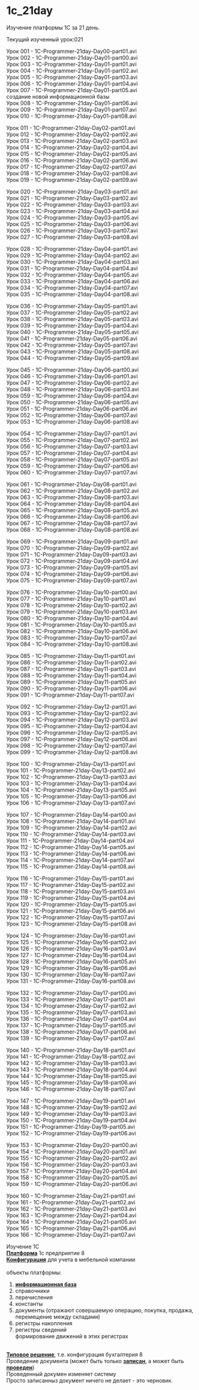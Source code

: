 # 1c_21day
Изучение платформы 1С за 21 день.  <br />

Текущий изученный урок:021 <br />

Урок 001 - 1C-Programmer-21day-Day00-part01.avi <br />
Урок 002 - 1C-Programmer-21day-Day01-part00.avi <br />
Урок 003 - 1C-Programmer-21day-Day01-part01.avi <br />
Урок 004 - 1C-Programmer-21day-Day01-part02.avi <br />
Урок 005 - 1C-Programmer-21day-Day01-part03.avi <br />
Урок 006 - 1C-Programmer-21day-Day01-part04.avi <br />
Урок 007 - 1C-Programmer-21day-Day01-part05.avi <br /> создание новой информационной базы <br />
Урок 008 - 1C-Programmer-21day-Day01-part06.avi <br />
Урок 009 - 1C-Programmer-21day-Day01-part07.avi <br />
Урок 010 - 1C-Programmer-21day-Day01-part08.avi <br />

Урок 011 - 1C-Programmer-21day-Day02-part01.avi <br />
Урок 012 - 1C-Programmer-21day-Day02-part02.avi <br />
Урок 013 - 1C-Programmer-21day-Day02-part03.avi <br />
Урок 014 - 1C-Programmer-21day-Day02-part04.avi <br />
Урок 015 - 1C-Programmer-21day-Day02-part05.avi <br />
Урок 016 - 1C-Programmer-21day-Day02-part06.avi <br />
Урок 017 - 1C-Programmer-21day-Day02-part07.avi <br />
Урок 018 - 1C-Programmer-21day-Day02-part08.avi <br />
Урок 019 - 1C-Programmer-21day-Day02-part09.avi <br />

Урок 020 - 1C-Programmer-21day-Day03-part01.avi <br />
Урок 021 - 1C-Programmer-21day-Day03-part02.avi <br />
Урок 022 - 1C-Programmer-21day-Day03-part03.avi <br />
Урок 023 - 1C-Programmer-21day-Day03-part04.avi <br />
Урок 024 - 1C-Programmer-21day-Day03-part05.avi <br />
Урок 025 - 1C-Programmer-21day-Day03-part06.avi <br />
Урок 026 - 1C-Programmer-21day-Day03-part07.avi <br />
Урок 027 - 1C-Programmer-21day-Day03-part08.avi <br />

Урок 028 - 1C-Programmer-21day-Day04-part01.avi <br />
Урок 029 - 1C-Programmer-21day-Day04-part02.avi <br />
Урок 030 - 1C-Programmer-21day-Day04-part03.avi <br />
Урок 031 - 1C-Programmer-21day-Day04-part04.avi <br />
Урок 032 - 1C-Programmer-21day-Day04-part05.avi <br />
Урок 033 - 1C-Programmer-21day-Day04-part06.avi <br />
Урок 034 - 1C-Programmer-21day-Day04-part07.avi <br />
Урок 035 - 1C-Programmer-21day-Day04-part08.avi <br />

Урок 036 - 1C-Programmer-21day-Day05-part01.avi <br />
Урок 037 - 1C-Programmer-21day-Day05-part02.avi <br />
Урок 038 - 1C-Programmer-21day-Day05-part03.avi <br />
Урок 039 - 1C-Programmer-21day-Day05-part04.avi <br />
Урок 040 - 1C-Programmer-21day-Day05-part05.avi <br />
Урок 041 - 1C-Programmer-21day-Day05-part06.avi <br />
Урок 042 - 1C-Programmer-21day-Day05-part07.avi <br />
Урок 043 - 1C-Programmer-21day-Day05-part08.avi <br />
Урок 044 - 1C-Programmer-21day-Day05-part09.avi <br />

Урок 045 - 1C-Programmer-21day-Day06-part00.avi <br />
Урок 046 - 1C-Programmer-21day-Day06-part01.avi <br />
Урок 047 - 1C-Programmer-21day-Day06-part02.avi <br />
Урок 048 - 1C-Programmer-21day-Day06-part03.avi <br />
Урок 059 - 1C-Programmer-21day-Day06-part04.avi <br />
Урок 050 - 1C-Programmer-21day-Day06-part05.avi <br />
Урок 051 - 1C-Programmer-21day-Day06-part06.avi <br />
Урок 052 - 1C-Programmer-21day-Day06-part07.avi <br />
Урок 053 - 1C-Programmer-21day-Day06-part08.avi <br />

Урок 054 - 1C-Programmer-21day-Day07-part01.avi <br />
Урок 055 - 1C-Programmer-21day-Day07-part02.avi <br />
Урок 056 - 1C-Programmer-21day-Day07-part03.avi <br />
Урок 057 - 1C-Programmer-21day-Day07-part04.avi <br />
Урок 058 - 1C-Programmer-21day-Day07-part05.avi <br />
Урок 059 - 1C-Programmer-21day-Day07-part06.avi <br />
Урок 060 - 1C-Programmer-21day-Day07-part07.avi <br />

Урок 061 - 1C-Programmer-21day-Day08-part01.avi <br />
Урок 062 - 1C-Programmer-21day-Day08-part02.avi <br />
Урок 063 - 1C-Programmer-21day-Day08-part03.avi <br />
Урок 064 - 1C-Programmer-21day-Day08-part04.avi <br />
Урок 065 - 1C-Programmer-21day-Day08-part05.avi <br />
Урок 066 - 1C-Programmer-21day-Day08-part06.avi <br />
Урок 067 - 1C-Programmer-21day-Day08-part07.avi <br />
Урок 068 - 1C-Programmer-21day-Day08-part08.avi <br />

Урок 069 - 1C-Programmer-21day-Day09-part01.avi <br />
Урок 070 - 1C-Programmer-21day-Day09-part02.avi <br />
Урок 071 - 1C-Programmer-21day-Day09-part03.avi <br />
Урок 072 - 1C-Programmer-21day-Day09-part04.avi <br />
Урок 073 - 1C-Programmer-21day-Day09-part05.avi <br />
Урок 074 - 1C-Programmer-21day-Day09-part06.avi <br />
Урок 075 - 1C-Programmer-21day-Day09-part07.avi <br />

Урок 076 - 1C-Programmer-21day-Day10-part00.avi <br />
Урок 077 - 1C-Programmer-21day-Day10-part01.avi <br />
Урок 078 - 1C-Programmer-21day-Day10-part02.avi <br />
Урок 079 - 1C-Programmer-21day-Day10-part03.avi <br />
Урок 080 - 1C-Programmer-21day-Day10-part04.avi <br />
Урок 081 - 1C-Programmer-21day-Day10-part05.avi <br />
Урок 082 - 1C-Programmer-21day-Day10-part06.avi <br />
Урок 083 - 1C-Programmer-21day-Day10-part07.avi <br />
Урок 084 - 1C-Programmer-21day-Day10-part08.avi <br />

Урок 085 - 1C-Programmer-21day-Day11-part01.avi <br />
Урок 086 - 1C-Programmer-21day-Day11-part02.avi <br />
Урок 087 - 1C-Programmer-21day-Day11-part03.avi <br />
Урок 088 - 1C-Programmer-21day-Day11-part04.avi <br />
Урок 089 - 1C-Programmer-21day-Day11-part05.avi <br />
Урок 090 - 1C-Programmer-21day-Day11-part06.avi <br />
Урок 091 - 1C-Programmer-21day-Day11-part07.avi <br />

Урок 092 - 1C-Programmer-21day-Day12-part01.avi <br />
Урок 093 - 1C-Programmer-21day-Day12-part02.avi <br />
Урок 094 - 1C-Programmer-21day-Day12-part03.avi <br />
Урок 095 - 1C-Programmer-21day-Day12-part04.avi <br />
Урок 096 - 1C-Programmer-21day-Day12-part05.avi <br />
Урок 097 - 1C-Programmer-21day-Day12-part06.avi <br />
Урок 098 - 1C-Programmer-21day-Day12-part07.avi <br />
Урок 099 - 1C-Programmer-21day-Day12-part08.avi <br />

Урок 100 - 1C-Programmer-21day-Day13-part01.avi <br />
Урок 101 - 1C-Programmer-21day-Day13-part02.avi <br />
Урок 102 - 1C-Programmer-21day-Day13-part03.avi <br />
Урок 103 - 1C-Programmer-21day-Day13-part04.avi <br />
Урок 104 - 1C-Programmer-21day-Day13-part05.avi <br />
Урок 105 - 1C-Programmer-21day-Day13-part06.avi <br />
Урок 106 - 1C-Programmer-21day-Day13-part07.avi <br />

Урок 107 - 1C-Programmer-21day-Day14-part00.avi <br />
Урок 108 - 1C-Programmer-21day-Day14-part01.avi <br />
Урок 109 - 1C-Programmer-21day-Day14-part02.avi <br />
Урок 110 - 1C-Programmer-21day-Day14-part03.avi <br />
Урок 111 - 1C-Programmer-21day-Day14-part04.avi <br />
Урок 112 - 1C-Programmer-21day-Day14-part05.avi <br />
Урок 113 - 1C-Programmer-21day-Day14-part06.avi <br />
Урок 114 - 1C-Programmer-21day-Day14-part07.avi <br />
Урок 115 - 1C-Programmer-21day-Day14-part08.avi <br />

Урок 116 - 1C-Programmer-21day-Day15-part01.avi <br />
Урок 117 - 1C-Programmer-21day-Day15-part02.avi <br />
Урок 118 - 1C-Programmer-21day-Day15-part03.avi <br />
Урок 119 - 1C-Programmer-21day-Day15-part04.avi <br />
Урок 120 - 1C-Programmer-21day-Day15-part05.avi <br />
Урок 121 - 1C-Programmer-21day-Day15-part06.avi <br />
Урок 122 - 1C-Programmer-21day-Day15-part07.avi <br />
Урок 123 - 1C-Programmer-21day-Day15-part08.avi <br />

Урок 124 - 1C-Programmer-21day-Day16-part01.avi <br />
Урок 125 - 1C-Programmer-21day-Day16-part02.avi <br />
Урок 126 - 1C-Programmer-21day-Day16-part03.avi <br />
Урок 127 - 1C-Programmer-21day-Day16-part04.avi <br />
Урок 128 - 1C-Programmer-21day-Day16-part05.avi <br />
Урок 129 - 1C-Programmer-21day-Day16-part06.avi <br />
Урок 130 - 1C-Programmer-21day-Day16-part07.avi <br />
Урок 131 - 1C-Programmer-21day-Day16-part08.avi <br />

Урок 132 - 1C-Programmer-21day-Day17-part00.avi <br />
Урок 133 - 1C-Programmer-21day-Day17-part01.avi <br />
Урок 134 - 1C-Programmer-21day-Day17-part02.avi <br />
Урок 135 - 1C-Programmer-21day-Day17-part03.avi <br />
Урок 136 - 1C-Programmer-21day-Day17-part04.avi <br />
Урок 137 - 1C-Programmer-21day-Day17-part05.avi <br />
Урок 138 - 1C-Programmer-21day-Day17-part06.avi <br />
Урок 139 - 1C-Programmer-21day-Day17-part07.avi <br />

Урок 140 - 1C-Programmer-21day-Day18-part01.avi <br />
Урок 141 - 1C-Programmer-21day-Day18-part02.avi <br />
Урок 142 - 1C-Programmer-21day-Day18-part03.avi <br />
Урок 143 - 1C-Programmer-21day-Day18-part04.avi <br />
Урок 144 - 1C-Programmer-21day-Day18-part05.avi <br />
Урок 145 - 1C-Programmer-21day-Day18-part06.avi <br />
Урок 146 - 1C-Programmer-21day-Day18-part07.avi <br />

Урок 147 - 1C-Programmer-21day-Day19-part01.avi <br />
Урок 148 - 1C-Programmer-21day-Day19-part02.avi <br />
Урок 149 - 1C-Programmer-21day-Day19-part03.avi <br />
Урок 150 - 1C-Programmer-21day-Day19-part04.avi <br />
Урок 151 - 1C-Programmer-21day-Day19-part05.avi <br />
Урок 152 - 1C-Programmer-21day-Day19-part06.avi <br />

Урок 153 - 1C-Programmer-21day-Day20-part00.avi <br />
Урок 154 - 1C-Programmer-21day-Day20-part01.avi <br />
Урок 155 - 1C-Programmer-21day-Day20-part02.avi <br />
Урок 156 - 1C-Programmer-21day-Day20-part03.avi <br />
Урок 157 - 1C-Programmer-21day-Day20-part04.avi <br />
Урок 158 - 1C-Programmer-21day-Day20-part05.avi <br />
Урок 159 - 1C-Programmer-21day-Day20-part06.avi <br />

Урок 160 - 1C-Programmer-21day-Day21-part01.avi <br />
Урок 161 - 1C-Programmer-21day-Day21-part02.avi <br />
Урок 162 - 1C-Programmer-21day-Day21-part03.avi <br />
Урок 163 - 1C-Programmer-21day-Day21-part04.avi <br />
Урок 164 - 1C-Programmer-21day-Day21-part05.avi <br />
Урок 165 - 1C-Programmer-21day-Day21-part06.avi <br />
Урок 166 - 1C-Programmer-21day-Day21-part07.avi <br />



Изучение 1С <br />
<b><ins>Платформа</ins></b> 1с предприятие 8 <br />
<b><ins>Конфигурация</ins></b> для учета в мебельной компании <br />
<br />
объекты платформы: <br />
1. <b><ins>информационная база</ins></b> <br />
2. справочники <br />
3. перечисления <br />
4. константы <br />
5. документы (отражают совершаемую операцию, покупка, продажа, перемещение между складами) <br />
6. регистры накопления <br />
7. регистры сведений <br />
формирование движений в этих регистрах <br />
<br />
<b><ins>Типовое решение</ins></b>, т.е. конфигурация бухгалтерия 8 <br />
Проведение документа (может быть только <b><ins>записан</ins></b>, а может быть <b><ins>проведен</ins></b>) <br />
Проведенный докумен изменяет систему <br />
Просто записанныз документ ничего не делает - это черновик. <br />

